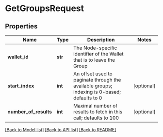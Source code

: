 # GetGroupsRequest

## Properties
Name | Type | Description | Notes
------------ | ------------- | ------------- | -------------
**wallet_id** | **str** | The Node-specific identifier of the Wallet that is to leave the Group | 
**start_index** | **int** | An offset used to paginate through the available groups; indexing is 0-based; defaults to 0 | [optional] 
**number_of_results** | **int** | Maximal number of results to fetch in this call; defaults to 100 | [optional] 

[[Back to Model list]](../README.md#documentation-for-models) [[Back to API list]](../README.md#documentation-for-api-endpoints) [[Back to README]](../README.md)


